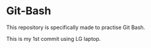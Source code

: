 # Git-Bash
This repository is specifically made to practise Git Bash.

This is my 1st commit using LG laptop.